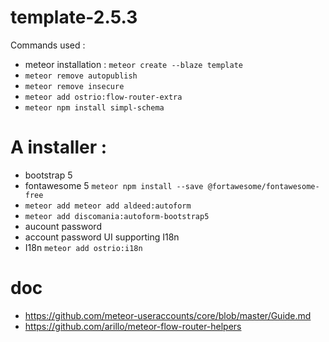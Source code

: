 # template-2.5.3

Commands used :
- meteor installation : `meteor create --blaze template`
- `meteor remove autopublish`
- `meteor remove insecure`
- `meteor add ostrio:flow-router-extra`
- `meteor npm install simpl-schema`

# A installer : 
- bootstrap 5
- fontawesome 5 `meteor npm install --save @fortawesome/fontawesome-free`
- `meteor add meteor add aldeed:autoform`
- `meteor add discomania:autoform-bootstrap5`
- aucount password
- account password UI supporting I18n
- I18n `meteor add ostrio:i18n`

# doc
- https://github.com/meteor-useraccounts/core/blob/master/Guide.md
- https://github.com/arillo/meteor-flow-router-helpers
